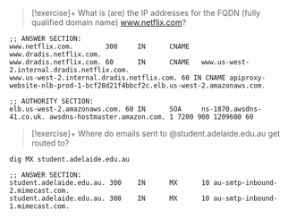 
> [!exercise]+ What is (are) the IP addresses for the FQDN (fully qualified domain name) www.netflix.com?

```
;; ANSWER SECTION:
www.netflix.com.        300     IN      CNAME   www.dradis.netflix.com.
www.dradis.netflix.com. 60      IN      CNAME   www.us-west-2.internal.dradis.netflix.com.
www.us-west-2.internal.dradis.netflix.com. 60 IN CNAME apiproxy-website-nlb-prod-1-bcf28d21f4bbcf2c.elb.us-west-2.amazonaws.com.

;; AUTHORITY SECTION:
elb.us-west-2.amazonaws.com. 60 IN      SOA     ns-1870.awsdns-41.co.uk. awsdns-hostmaster.amazon.com. 1 7200 900 1209600 60
```


> [!exercise]+ Where do emails sent to @student.adelaide.edu.au get routed to?
> 

```
dig MX student.adelaide.edu.au

;; ANSWER SECTION:
student.adelaide.edu.au. 300    IN      MX      10 au-smtp-inbound-2.mimecast.com.
student.adelaide.edu.au. 300    IN      MX      10 au-smtp-inbound-1.mimecast.com.
```